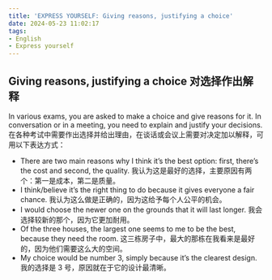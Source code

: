 ```yaml
---
title: 'EXPRESS YOURSELF: Giving reasons, justifying a choice'
date: 2024-05-23 11:02:17
tags:
- English
- Express yourself
---
```


## Giving reasons, justifying a choice 对选择作出解释
In various exams, you are asked to make a choice and give reasons for it. In conversation or in a meeting, you need to explain and justify your decisions. 在各种考试中需要作出选择并给出理由，在谈话或会议上需要对决定加以解释，可用以下表达方式：
- There are two main reasons why I think it’s the best option: first, there’s the cost and second, the quality. 
我认为这是最好的选择，主要原因有两个：第一是成本，第二是质量。
- I think/believe it’s the right thing to do because it gives everyone a fair chance. 
我认为这么做是正确的，因为这给予每个人公平的机会。
- I would choose the newer one on the grounds that it will last longer. 
我会选择较新的那个，因为它更加耐用。
- Of the three houses, the largest one seems to me to be the best, because they need the room. 
这三栋房子中，最大的那栋在我看来是最好的，因为他们需要这么大的空间。
- My choice would be number 3, simply because it’s the clearest design. 
我的选择是 3 号，原因就在于它的设计最清晰。
